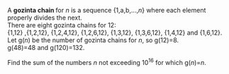 <p>
A <b>gozinta chain </b>for <var>n</var> is a sequence {1,a,b,...,<var>n</var>} where each element properly divides the next.<br />
There are eight gozinta chains for 12:<br />
{1,12} ,{1,2,12}, {1,2,4,12}, {1,2,6,12}, {1,3,12}, {1,3,6,12}, {1,4,12} and {1,6,12}.<br /> 
Let g(<var>n</var>) be the number of gozinta chains for <var>n</var>, so g(12)=8.<br />
g(48)=48 and g(120)=132.
</p>
<p>
Find the sum of the numbers <var>n</var>  not exceeding 10<sup>16</sup> for which g(<var>n</var>)=<var>n</var>.
</p>
